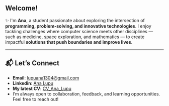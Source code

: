 ## Welcome!
✨ I'm **Ana**, a student passionate about exploring the intersection of **programming, problem-solving, and innovative technologies**. I enjoy tackling challenges where computer science meets other disciplines — such as medicine, space exploration, and mathematics — to create impactful **solutions that push boundaries and improve lives**.

---

## 📬 Let’s Connect  
- **Email**: [lupuana1304@gmail.com](mailto:lupuana1304@gmail.com)
- **Linkedin**: [Ana Lupu](https://www.linkedin.com/in/ana-lupu/)
- **My latest CV**: [CV_Ana_Lupu](https://github.com/lupuana/CV_Lupu_Ana/blob/355f9eac5282d0ceccefd1bd3680f1cccb654b0a/Lupu_Ana.pdf)
- I’m always open to collaboration, feedback, and learning opportunities. Feel free to reach out!
